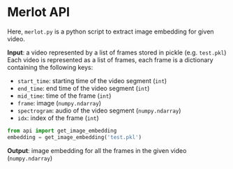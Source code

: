 # Merlot API

Here, `merlot.py` is a python script to extract image embedding for given video.

**Input**: a video represented by a list of frames stored in pickle (e.g. ``test.pkl``)
Each video is represented as a list of frames, each frame is a dictionary containing the following keys:

* ``start_time``: starting time of the video segment (``int``)
* ``end_time``: end time of the video segment (``int``)
* ``mid_time``: time of the frame (``int``)
* ``frame``: image (``numpy.ndarray``)
* ``spectrogram``: audio of the video segment (``numpy.ndarray``)
* ``idx``: index of the frame (``int``)


```python
from api import get_image_embedding
embedding = get_image_embedding('test.pkl')
```
**Output**: image embedding for all the frames in the given video (``numpy.ndarray``)